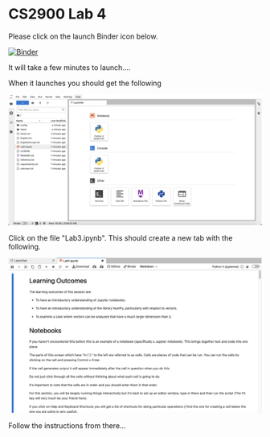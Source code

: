 # CS2900 Lab 4

Please click on the launch Binder icon below. 

[![Binder](https://mybinder.org/badge_logo.svg)](https://mybinder.org/v2/gh/KuipersT/CS2900-Lab-4/master)

It will take a few minutes to launch....

When it launches you should get the following

![alt text](https://github.com/KuipersT/CS2900-Lab-4/blob/master/config/binder_dashboard.png)

Click on the file "Lab3.ipynb". This should create a new tab with the following. 

![alt text](https://github.com/KuipersT/CS2900-Lab-4/blob/master/config/loaded_notebook.png)

Follow the instructions from there...
